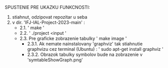 SPUSTENIE PRE UKAZKU FUNKCNOSTI:

1. stiahnut, odzipovat repozitar u seba
2. v dir. 'IFJ-IAL-Project-2023-main' :
   - 2.1. ' make '
   - 2.2. ' ./project <input '
   - 2.3. Pre graficke zobrazenie tabulky ' make image '
     - 2.3.1. Ak nemate nainstalovany 'graphviz' tak stiahnutie graphvizu cez terminal (Ubuntu) : ' sudo apt-get install graphviz '
     - 2.3.2. Obrazok tabulky symbolov bude na zobrazenie v 'symtableShowGraph.png'
